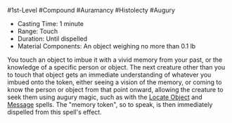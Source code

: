 #1st-Level #Compound #Auramancy #Histolecty #Augury
 
- Casting Time: 1 minute
- Range: Touch
- Duration: Until dispelled
- Material Components: An object weighing no more than 0.1 lb  

You touch an object to imbue it with a vivid memory from your past, or the knowledge of a specific person or object. The next creature other than you to touch that object gets an immediate understanding of whatever you imbued onto the token, either seeing a vision of the memory, or coming to know the person or object from that point onward, allowing the creature to seek them using augury magic, such as with the [Locate Object](Locate%20Object.md) and [Message](Message.md) spells. The "memory token", so to speak, is then immediately dispelled from this spell's effect.